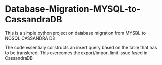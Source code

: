 # Database-Migration-MYSQL-to-CassandraDB

This is a simple python project on database migration from MYSQL to NOSQL CASSANDRA DB

The code essentialy constructs an insert query based on the table that has to be transfered. 
This overcomes the export/import limit issue fased in CassandraDB
